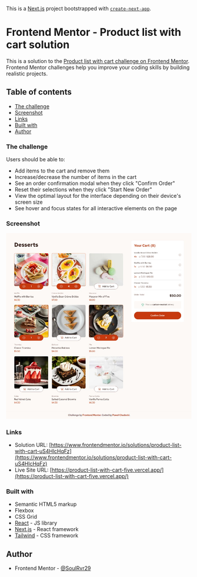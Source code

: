 This is a [Next.js](https://nextjs.org/) project bootstrapped with [`create-next-app`](https://github.com/vercel/next.js/tree/canary/packages/create-next-app).

# Frontend Mentor - Product list with cart solution

This is a solution to the [Product list with cart challenge on Frontend Mentor](https://www.frontendmentor.io/challenges/product-list-with-cart-5MmqLVAp_d). Frontend Mentor challenges help you improve your coding skills by building realistic projects. 

## Table of contents

- [The challenge](#the-challenge)
- [Screenshot](#screenshot)
- [Links](#links)
- [Built with](#built-with)
- [Author](#author)

### The challenge

Users should be able to:

- Add items to the cart and remove them
- Increase/decrease the number of items in the cart
- See an order confirmation modal when they click "Confirm Order"
- Reset their selections when they click "Start New Order"
- View the optimal layout for the interface depending on their device's screen size
- See hover and focus states for all interactive elements on the page

### Screenshot

![](./screenshot.jpeg)

### Links

- Solution URL: [https://www.frontendmentor.io/solutions/product-list-with-cart-uS4HlcHqFz](https://www.frontendmentor.io/solutions/product-list-with-cart-uS4HlcHqFz)
- Live Site URL: [https://product-list-with-cart-five.vercel.app/](https://product-list-with-cart-five.vercel.app/)

### Built with

- Semantic HTML5 markup
- Flexbox
- CSS Grid
- [React](https://reactjs.org/) - JS library
- [Next.js](https://nextjs.org/) - React framework
- [Tailwind](https://tailwindcss.com/) - CSS framework

## Author

- Frontend Mentor - [@SoulRvr29](https://www.frontendmentor.io/profile/SoulRvr29)
